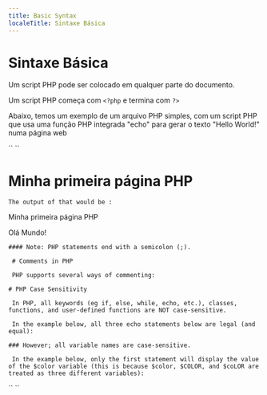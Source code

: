 ```yaml
---
title: Basic Syntax
localeTitle: Sintaxe Básica
---
```

# Sintaxe Básica

Um script PHP pode ser colocado em qualquer parte do documento.

Um script PHP começa com `<?php` e termina com `?>`

Abaixo, temos um exemplo de um arquivo PHP simples, com um script PHP que usa uma função PHP integrada "echo" para gerar o texto "Hello World!" numa página web

\`\` \`\`

# Minha primeira página PHP
```
The output of that would be : 
```

Minha primeira página PHP

Olá Mundo!
```
#### Note: PHP statements end with a semicolon (;). 
 
 # Comments in PHP 
 
 PHP supports several ways of commenting: 
```

```
# PHP Case Sensitivity 
 
 In PHP, all keywords (eg if, else, while, echo, etc.), classes, functions, and user-defined functions are NOT case-sensitive. 
 
 In the example below, all three echo statements below are legal (and equal): 
```

```
### However; all variable names are case-sensitive. 
 
 In the example below, only the first statement will display the value of the $color variable (this is because $color, $COLOR, and $coLOR are treated as three different variables): 
```

\`\` \`\`